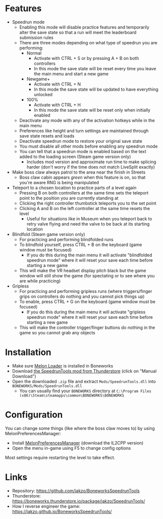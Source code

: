 # Features

- Speedrun mode
  - Enabling this mode will disable practice features and temporarily alter the save state so that a run will meet the leaderboard submission rules
  - There are three modes depending on what type of speedrun you are performing:
    - Normal
      - Activate with CTRL + S or by pressing A + B on both controllers
      - In this mode the save state will be reset every time you leave the main menu and start a new game
    - Newgame+
      - Activate with CTRL + N
      - In this mode the save state will be updated to have everything unlocked
    - 100%
      - Activate with CTRL + H
      - In this mode the save state will be reset only when initially enabled
  - Deactivate any mode with any of the activation hotkeys while in the main menu
  - Preferences like height and turn settings are maintained through save state resets and loads
  - Deactivate speedrun mode to restore your original save state
  - You must disable all other mods before enabling any speedrun mode
  - You can tell that a speedrun mode is enabled based on the text added to the loading screen (Steam game version only)
    - Includes mod version and approximate run time to make splicing harder (don't worry if the time does not match LiveSplit exactly)
- Make boss claw always patrol to the area near the finish in Streets
  - Boss claw cabin appears _green_ when this feature is on, so that you're aware RNG is being manipulated
- Teleport to a chosen location to practice parts of a level again
  - Pressing B on both controllers at the same time sets the teleport point to the position you are currently standing at
  - Clicking the right controller thumbstick teleports you to the set point
  - Clicking A and B on the left controller at the same time resets the level
    - Useful for situations like in Museum when you teleport back to retry valve flying and need the valve to be back at its starting location
- Blindfold (Steam game version only)
  - For practicing and performing blindfolded runs
  - To blindfold yourself, press CTRL + B on the keyboard (game window must be focused)
    - If you do this during the main menu it will activate "blindfolded speedrun mode" where it will reset your save each time before starting a new game
  - This will make the VR headset display pitch black but the game window will still show the game (for spectating or to see where you are while practicing)
- Gripless
  - For practicing and performing gripless runs (where triggers/finger grips on controllers do nothing and you cannot pick things up)
  - To enable, press CTRL + G on the keyboard (game window must be focused)
    - If you do this during the main menu it will activate "gripless speedrun mode" where it will reset your save each time before starting a new game
  - This will make the controller trigger/finger buttons do nothing in the game so you cannot grab any objects

# Installation

- Make sure [Melon Loader](https://melonwiki.xyz/#/?id=what-is-melonloader) is installed in Boneworks
- Download [the SpeedrunTools mod from Thunderstore](https://boneworks.thunderstore.io/package/jakzo/SpeedrunTools/) (click on "Manual Download")
- Open the downloaded `.zip` file and extract `Mods/SpeedrunTools.dll` into `BONEWORKS/Mods/SpeedrunTools.dll`
  - You can usually find your `BONEWORKS` directory at `C:\Program Files (x86)\Steam\steamapps\common\BONEWORKS\BONEWORKS`

# Configuration

You can change some things (like where the boss claw moves to) by using MelonPreferencesManager:

- Install [MelonPreferencesManager](https://github.com/sinai-dev/MelonPreferencesManager) (download the IL2CPP version)
- Open the menu in-game using F5 to change config options

Most settings require restarting the level to take effect.

# Links

- Repository: https://github.com/jakzo/BoneworksSpeedrunTools
- Thunderstore: https://boneworks.thunderstore.io/package/jakzo/SpeedrunTools/
- How I reverse engineer the game: https://jakzo.github.io/BoneworksSpeedrunTools/
